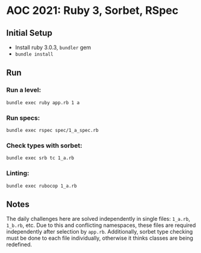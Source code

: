 # AOC 2021: Ruby 3, Sorbet, RSpec

## Initial Setup
- Install ruby 3.0.3, `bundler` gem
- `bundle install`

## Run

### Run a level:
```
bundle exec ruby app.rb 1 a
```

### Run specs:
```
bundle exec rspec spec/1_a_spec.rb
```

### Check types with sorbet:
```
bundle exec srb tc 1_a.rb
```

### Linting:
```
bundle exec rubocop 1_a.rb
```

## Notes
The daily challenges here are solved independently in single files: `1_a.rb`, `1_b.rb`, etc.  Due to this and conflicting namespaces, these files are required independently after selection by `app.rb`.  Additionally, sorbet type checking must be done to each file individually, otherwise it thinks classes are being redefined.
